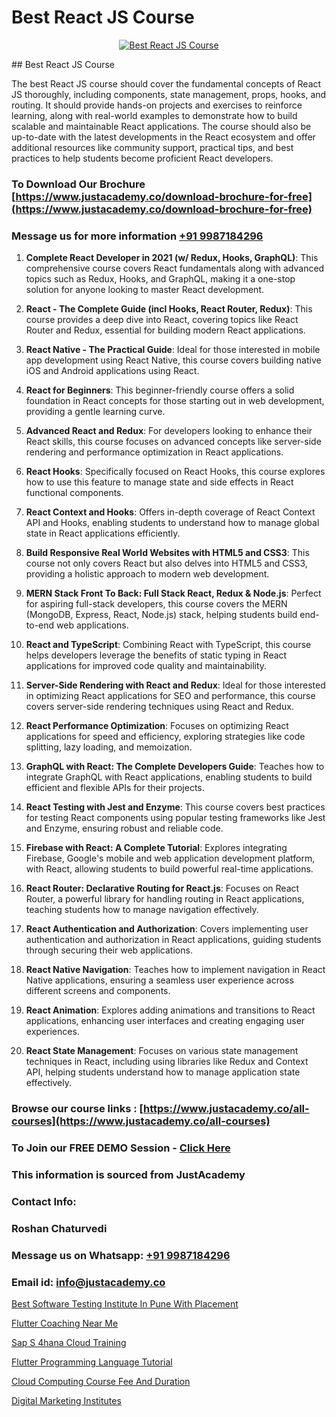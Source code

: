 # Best React JS Course

<p align="center">
  <a href="https://justacademy.co/course-detail/react-js-training">
    <img src="https://justacademy.co/storage2/course_image/1676636938_course_image.webp" alt="Best React JS Course">
  </a>
</p>
## Best React JS Course

The best React JS course should cover the fundamental concepts of React JS thoroughly, including components, state management, props, hooks, and routing. It should provide hands-on projects and exercises to reinforce learning, along with real-world examples to demonstrate how to build scalable and maintainable React applications. The course should also be up-to-date with the latest developments in the React ecosystem and offer additional resources like community support, practical tips, and best practices to help students become proficient React developers.
### To Download Our Brochure [https://www.justacademy.co/download-brochure-for-free](https://www.justacademy.co/download-brochure-for-free)
### Message us for more information [+91 9987184296](https://api.whatsapp.com/send?phone=919987184296)
1) **Complete React Developer in 2021 (w/ Redux, Hooks, GraphQL)**: This comprehensive course covers React fundamentals along with advanced topics such as Redux, Hooks, and GraphQL, making it a one-stop solution for anyone looking to master React development.
  
2) **React - The Complete Guide (incl Hooks, React Router, Redux)**: This course provides a deep dive into React, covering topics like React Router and Redux, essential for building modern React applications.
  
3) **React Native - The Practical Guide**: Ideal for those interested in mobile app development using React Native, this course covers building native iOS and Android applications using React.
  
4) **React for Beginners**: This beginner-friendly course offers a solid foundation in React concepts for those starting out in web development, providing a gentle learning curve.
  
5) **Advanced React and Redux**: For developers looking to enhance their React skills, this course focuses on advanced concepts like server-side rendering and performance optimization in React applications.
  
6) **React Hooks**: Specifically focused on React Hooks, this course explores how to use this feature to manage state and side effects in React functional components.
  
7) **React Context and Hooks**: Offers in-depth coverage of React Context API and Hooks, enabling students to understand how to manage global state in React applications efficiently.
  
8) **Build Responsive Real World Websites with HTML5 and CSS3**: This course not only covers React but also delves into HTML5 and CSS3, providing a holistic approach to modern web development.
  
9) **MERN Stack Front To Back: Full Stack React, Redux & Node.js**: Perfect for aspiring full-stack developers, this course covers the MERN (MongoDB, Express, React, Node.js) stack, helping students build end-to-end web applications.
  
10) **React and TypeScript**: Combining React with TypeScript, this course helps developers leverage the benefits of static typing in React applications for improved code quality and maintainability.
  
11) **Server-Side Rendering with React and Redux**: Ideal for those interested in optimizing React applications for SEO and performance, this course covers server-side rendering techniques using React and Redux.
  
12) **React Performance Optimization**: Focuses on optimizing React applications for speed and efficiency, exploring strategies like code splitting, lazy loading, and memoization.
  
13) **GraphQL with React: The Complete Developers Guide**: Teaches how to integrate GraphQL with React applications, enabling students to build efficient and flexible APIs for their projects.
  
14) **React Testing with Jest and Enzyme**: This course covers best practices for testing React components using popular testing frameworks like Jest and Enzyme, ensuring robust and reliable code.
  
15) **Firebase with React: A Complete Tutorial**: Explores integrating Firebase, Google's mobile and web application development platform, with React, allowing students to build powerful real-time applications.
  
16) **React Router: Declarative Routing for React.js**: Focuses on React Router, a powerful library for handling routing in React applications, teaching students how to manage navigation effectively.
  
17) **React Authentication and Authorization**: Covers implementing user authentication and authorization in React applications, guiding students through securing their web applications.
  
18) **React Native Navigation**: Teaches how to implement navigation in React Native applications, ensuring a seamless user experience across different screens and components.
  
19) **React Animation**: Explores adding animations and transitions to React applications, enhancing user interfaces and creating engaging user experiences.
  
20) **React State Management**: Focuses on various state management techniques in React, including using libraries like Redux and Context API, helping students understand how to manage application state effectively.

### Browse our course links : [https://www.justacademy.co/all-courses](https://www.justacademy.co/all-courses) 
### To Join our FREE DEMO Session - [Click Here](https://www.justacademy.co/register-for-course-demo)


### This information is sourced from JustAcademy
### Contact Info:
### Roshan Chaturvedi
### Message us on Whatsapp: [+91 9987184296](https://api.whatsapp.com/send?phone=919987184296)
### Email id: [info@justacademy.co](mailto:info@justacademy.co)
                
[Best Software Testing Institute In Pune With Placement](https://www.linkedin.com/pulse/best-software-testing-institute-pune-placement-wqhmf?trackingId=dFTcIKdCuMY7%2B8mk3Qtw%2Bg%3D%3D&lipi=urn%3Ali%3Apage%3Ad_flagship3_company_admin%3BjwbjXdoOSmefqxJib%2FbqYQ%3D%3D)

[Flutter Coaching Near Me](https://www.linkedin.com/pulse/flutter-coaching-near-me-justacademy-39msc/)

[Sap S 4hana Cloud Training](https://medium.com/@ranemanish460/sap-s-4hana-cloud-training-0d2ce2f7c230)

[Flutter Programming Language Tutorial](https://medium.com/@justacademytraining/flutter-programming-language-tutorial-759aef94625b)

[Cloud Computing Course Fee And Duration](https://justacademyin.github.io/justacademy/cloud-computing-course-fee-and-duration)

[Digital Marketing Institutes](https://justacademyin.github.io/Articles/Digital-Marketing-Institutes)

